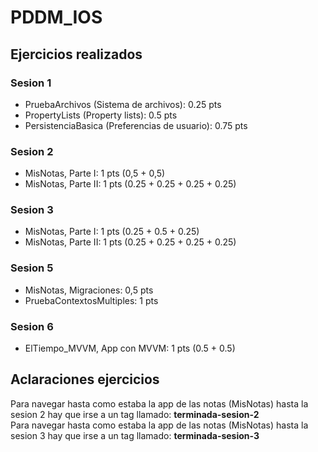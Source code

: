 # PDDM_IOS

## Ejercicios realizados

### Sesion 1

- PruebaArchivos (Sistema de archivos): 0.25 pts
- PropertyLists (Property lists): 0.5 pts
- PersistenciaBasica (Preferencias de usuario): 0.75 pts

### Sesion 2

- MisNotas, Parte I: 1 pts (0,5 + 0,5)
- MisNotas, Parte II: 1 pts (0.25 + 0.25 + 0.25 + 0.25)

### Sesion 3

- MisNotas, Parte I: 1 pts (0.25 + 0.5 + 0.25)
- MisNotas, Parte II: 1 pts (0.25 + 0.25 + 0.25 + 0.25)

### Sesion 5

- MisNotas, Migraciones: 0,5 pts
- PruebaContextosMultiples: 1 pts

### Sesion 6

- ElTiempo_MVVM, App con MVVM: 1 pts (0.5 + 0.5)

## Aclaraciones ejercicios

Para navegar hasta como estaba la app de las notas (MisNotas) hasta la sesion 2 hay que irse a un tag llamado: **terminada-sesion-2** <br>
Para navegar hasta como estaba la app de las notas (MisNotas) hasta la sesion 3 hay que irse a un tag llamado: **terminada-sesion-3**
